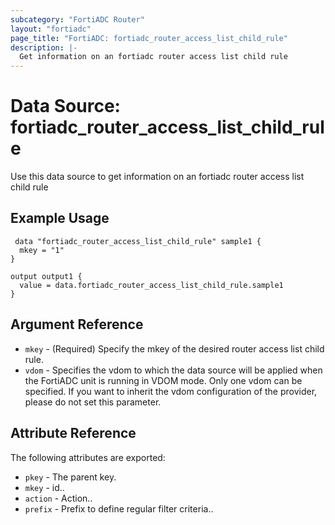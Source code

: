 ```yaml
---
subcategory: "FortiADC Router"
layout: "fortiadc"
page_title: "FortiADC: fortiadc_router_access_list_child_rule"
description: |-
  Get information on an fortiadc router access list child rule
---
```


# Data Source: fortiadc_router_access_list_child_rule
Use this data source to get information on an fortiadc router access list child rule

## Example Usage

```hcl
 data "fortiadc_router_access_list_child_rule" sample1 {
  mkey = "1"
}

output output1 {
  value = data.fortiadc_router_access_list_child_rule.sample1
}
```

## Argument Reference
* `mkey` - (Required) Specify the mkey of the desired  router access list child rule.
* `vdom` - Specifies the vdom to which the data source will be applied when the FortiADC unit is running in VDOM mode. Only one vdom can be specified. If you want to inherit the vdom configuration of the provider, please do not set this parameter.


## Attribute Reference

The following attributes are exported:

* `pkey` - The parent key.
* `mkey` - id..
* `action` - Action.. 
* `prefix` - Prefix to define regular filter criteria.. 

